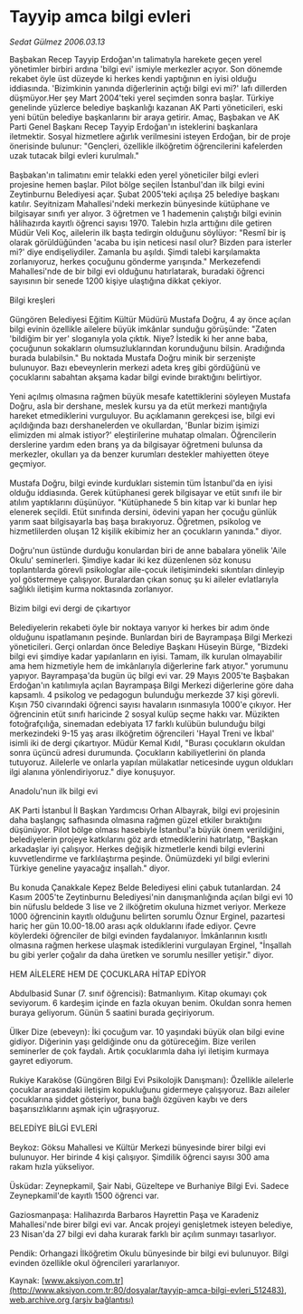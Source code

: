 # Tayyip amca bilgi evleri

*Sedat Gülmez 2006.03.13*

<div class="pNewsDetailMainContent" itemprop="articleBody">
 Başbakan Recep Tayyip Erdoğan'ın talimatıyla harekete geçen yerel yönetimler birbiri ardına 'bilgi evi' ismiyle merkezler açıyor. Son dönemde rekabet öyle üst düzeyde ki herkes kendi yaptığının en iyisi olduğu iddiasında. 'Bizimkinin yanında diğerlerinin açtığı bilgi evi mi?' lafı dillerden düşmüyor.Her şey Mart 2004'teki yerel seçimden sonra başlar. Türkiye genelinde yüzlerce belediye başkanlığı kazanan AK Parti yöneticileri, eski yeni bütün belediye başkanlarını bir araya getirir. Amaç, Başbakan ve AK Parti Genel Başkanı Recep Tayyip Erdoğan'ın isteklerini başkanlara iletmektir. Sosyal hizmetlere ağırlık verilmesini isteyen Erdoğan, bir de proje önerisinde bulunur: "Gençleri, özellikle ilköğretim öğrencilerini kafelerden uzak tutacak bilgi evleri kurulmalı."
 <br/>
 <br/>
 Başbakan'ın talimatını emir telakki eden yerel yöneticiler bilgi evleri projesine hemen başlar. Pilot bölge seçilen İstanbul'dan ilk bilgi evini Zeytinburnu Belediyesi açar. Şubat 2005'teki açılışa 25 belediye başkanı katılır. Seyitnizam Mahallesi'ndeki merkezin bünyesinde kütüphane ve bilgisayar sınıfı yer alıyor. 3 öğretmen ve 1 hademenin çalıştığı bilgi evinin hâlihazırda kayıtlı öğrenci sayısı 1970. Talebin hızla arttığını dile getiren Müdür Veli Koç, ailelerin ilk başta tedirgin olduğunu söylüyor: "Resmî bir iş olarak görüldüğünden 'acaba bu işin neticesi nasıl olur? Bizden para isterler mi?' diye endişeliydiler. Zamanla bu aşıldı. Şimdi talebi karşılamakta zorlanıyoruz, herkes çocuğunu gönderme yarışında." Merkezefendi Mahallesi'nde de bir bilgi evi olduğunu hatırlatarak, buradaki öğrenci sayısının bir senede 1200 kişiye ulaştığına dikkat çekiyor.
 <br/>
 <br/>
 Bilgi kreşleri
 <br/>
 <br/>
 Güngören Belediyesi Eğitim Kültür Müdürü Mustafa Doğru, 4 ay önce açılan bilgi evinin özellikle ailelere büyük imkânlar sunduğu görüşünde: "Zaten 'bildiğim bir yer' sloganıyla yola çıktık. Niye? İstedik ki her anne baba, çocuğunun sokakların olumsuzluklarından korunduğunu bilsin. Aradığında burada bulabilsin." Bu noktada Mustafa Doğru minik bir serzenişte bulunuyor. Bazı ebeveynlerin merkezi adeta kreş gibi gördüğünü ve çocuklarını sabahtan akşama kadar bilgi evinde bıraktığını belirtiyor.
 <br/>
 <br/>
 Yeni açılmış olmasına rağmen büyük mesafe katettiklerini söyleyen Mustafa Doğru, asla bir dershane, meslek kursu ya da etüt merkezi mantığıyla hareket etmediklerini vurguluyor. Bu açıklamanın gerekçesi ise, bilgi evi açıldığında bazı dershanelerden ve okullardan, 'Bunlar bizim işimizi elimizden mi almak istiyor?' eleştirilerine muhatap olmaları. Öğrencilerin derslerine yardım eden branş ya da bilgisayar öğretmeni bulunsa da merkezler, okulları ya da benzer kurumları destekler mahiyetten öteye geçmiyor.
 <br/>
 <br/>
 Mustafa Doğru, bilgi evinde kurdukları sistemin tüm İstanbul'da en iyisi olduğu iddiasında. Gerek kütüphanesi gerek bilgisayar ve etüt sınıfı ile bir atılım yaptıklarını düşünüyor. "Kütüphanede 5 bin kitap var ki bunlar hep elenerek seçildi. Etüt sınıfında dersini, ödevini yapan her çocuğu günlük yarım saat bilgisayarla baş başa bırakıyoruz. Öğretmen, psikolog ve hizmetlilerden oluşan 12 kişilik ekibimiz her an çocukların yanında." diyor.
 <br/>
 <br/>
 Doğru'nun üstünde durduğu konulardan biri de anne babalara yönelik 'Aile Okulu' seminerleri. Şimdiye kadar iki kez düzenlenen söz konusu toplantılarda görevli psikologlar aile-çocuk iletişimindeki sıkıntıları dinleyip yol göstermeye çalışıyor. Buralardan çıkan sonuç şu ki aileler evlatlarıyla sağlıklı iletişim kurma noktasında zorlanıyor.
 <br/>
 <br/>
 Bizim bilgi evi dergi de çıkartıyor
 <br/>
 <br/>
 Belediyelerin rekabeti öyle bir noktaya varıyor ki herkes bir adım önde olduğunu ispatlamanın peşinde. Bunlardan biri de Bayrampaşa Bilgi Merkezi yöneticileri. Gerçi onlardan önce Belediye Başkanı Hüseyin Bürge, "Bizdeki bilgi evi şimdiye kadar yapılanların en iyisi. Tamam, ilk kurulan olmayabilir ama hem hizmetiyle hem de imkânlarıyla diğerlerine fark atıyor." yorumunu yapıyor. Bayrampaşa'da bugün üç bilgi evi var. 29 Mayıs 2005'te Başbakan Erdoğan'ın katılımıyla açılan Bayrampaşa Bilgi Merkezi diğerlerine göre daha kapsamlı. 4 psikolog ve pedagogun bulunduğu merkezde 37 kişi görevli. Kışın 750 civarındaki öğrenci sayısı havaların ısınmasıyla 1000'e çıkıyor. Her öğrencinin etüt sınıfı haricinde 2 sosyal kulüp seçme hakkı var. Müzikten fotoğrafçılığa, sinemadan edebiyata 17 farklı kulübün bulunduğu bilgi merkezindeki 9-15 yaş arası ilköğretim öğrencileri 'Hayal Treni ve İkbal' isimli iki de dergi çıkartıyor. Müdür Kemal Kıdıl, "Burası çocukların okuldan sonra üçüncü adresi durumunda. Çocukların kabiliyetlerini ön planda tutuyoruz. Ailelerle ve onlarla yapılan mülakatlar neticesinde uygun oldukları ilgi alanına yönlendiriyoruz." diye konuşuyor.
 <br/>
 <br/>
 Anadolu'nun ilk bilgi evi
 <br/>
 <br/>
 AK Parti İstanbul İl Başkan Yardımcısı Orhan Albayrak, bilgi evi projesinin daha başlangıç safhasında olmasına rağmen güzel etkiler bıraktığını düşünüyor. Pilot bölge olması hasebiyle İstanbul'a büyük önem verildiğini, belediyelerin projeye katkılarını göz ardı etmediklerini hatırlatıp, "Başkan arkadaşlar iyi çalışıyor. Herkes değişik hizmetlerle kendi bilgi evlerini kuvvetlendirme ve farklılaştırma peşinde. Önümüzdeki yıl bilgi evlerini Türkiye geneline yayacağız inşallah." diyor.
 <br/>
 <br/>
 Bu konuda Çanakkale Kepez Belde Belediyesi elini çabuk tutanlardan. 24 Kasım 2005'te Zeytinburnu Belediyesi'nin danışmanlığında açılan bilgi evi 10 bin nüfuslu beldede 3 lise ve 2 ilköğretim okuluna hizmet veriyor. Merkeze 1000 öğrencinin kayıtlı olduğunu belirten sorumlu Öznur Erginel, pazartesi hariç her gün 10.00-18.00 arası açık olduklarını ifade ediyor. Çevre köylerdeki öğrenciler de bilgi evinden faydalanıyor. İmkânlarının kısıtlı olmasına rağmen herkese ulaşmak istediklerini vurgulayan Erginel, "İnşallah bu gibi yerler çoğalır da daha üretken ve sorumlu nesiller yetişir." diyor.
 <br/>
 <br/>
 HEM AİLELERE HEM DE ÇOCUKLARA HİTAP EDİYOR
 <br/>
 <br/>
 Abdulbasid Sunar (7. sınıf öğrencisi): Batmanlıyım. Kitap okumayı çok seviyorum. 6 kardeşim içinde en fazla okuyan benim. Okuldan sonra hemen buraya geliyorum. Günün 5 saatini burada geçiriyorum.
 <br/>
 <br/>
 Ülker Dize (ebeveyn): İki çocuğum var. 10 yaşındaki büyük olan bilgi evine gidiyor. Diğerinin yaşı geldiğinde onu da götüreceğim. Bize verilen seminerler de çok faydalı. Artık çocuklarımla daha iyi iletişim kurmaya gayret ediyorum.
 <br/>
 <br/>
 Rukiye Karaköse (Güngören Bilgi Evi Psikolojik Danışmanı): Özellikle ailelerle çocuklar arasındaki iletişim kopukluğunu gidermeye çalışıyoruz. Bazı aileler çocuklarına şiddet gösteriyor, buna bağlı özgüven kaybı ve ders başarısızlıklarını aşmak için uğraşıyoruz.
 <br/>
 <br/>
 BELEDİYE BİLGİ EVLERİ
 <br/>
 <br/>
 Beykoz: Göksu Mahallesi ve Kültür Merkezi bünyesinde birer bilgi evi bulunuyor. Her birinde 4 kişi çalışıyor. Şimdilik öğrenci sayısı 300 ama rakam hızla yükseliyor.
 <br/>
 <br/>
 Üsküdar: Zeynepkamil, Şair Nabi, Güzeltepe ve Burhaniye Bilgi Evi. Sadece Zeynepkamil'de kayıtlı 1500 öğrenci var.
 <br/>
 <br/>
 Gaziosmanpaşa: Halihazırda Barbaros Hayrettin Paşa ve Karadeniz Mahallesi'nde birer bilgi evi var. Ancak projeyi genişletmek isteyen belediye, 23 Nisan'da 27 bilgi evi daha kurarak farklı bir açılım sunmayı tasarlıyor.
 <br/>
 <br/>
 Pendik: Orhangazi İlköğretim Okulu bünyesinde bir bilgi evi bulunuyor. Bilgi evinden özellikle okul öğrencileri yararlanıyor.
 <br/>
</div>


Kaynak: [www.aksiyon.com.tr](http://www.aksiyon.com.tr:80/dosyalar/tayyip-amca-bilgi-evleri_512483), [web.archive.org (arşiv bağlantısı)](http://web.archive.org/web/20150512114920/http://www.aksiyon.com.tr:80/dosyalar/tayyip-amca-bilgi-evleri_512483)
